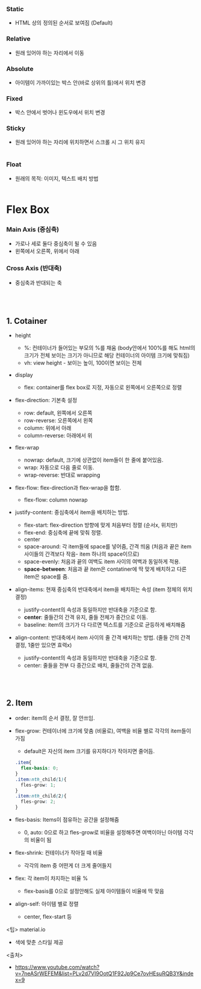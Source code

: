 ### Static
- HTML 상의 정의된 순서로 보여짐 (Default)
### Relative
- 원래 있어야 하는 자리에서 이동
### Absolute
- 아이템이 가까이있는 박스 안(바로 상위의 틀)에서 위치 변경
### Fixed
- 박스 안에서 벗어나 윈도우에서 위치 변경
### Sticky
- 원래 있어야 하는 자리에 위치하면서 스크롤 시 그 위치 유지
</br></br>
### Float
- 원래의 목적: 이미지, 텍스트 배치 방법
</br></br>

# Flex Box
### Main Axis (중심축)
- 가로나 세로 둘다 중심축이 될 수 있음
- 왼쪽에서 오른쪽, 위에서 아래

### Cross Axis (반대축)
- 중심축과 반대되는 축
</br></br>
</br></br>
## 1. Cotainer
 - height
   - %: 컨테이너가 들어있는 부모의 %를 채움 (body안에서 100%를 해도 html의 크기가 전체 보이는 크기가 아니므로 해당 컨테이너의 아이템 크기에 맞춰짐)
   - vh: view height - 보이는 높이, 100이면 보이는 전체
   
 - display
   - flex: container를 flex box로 지정, 자동으로 왼쪽에서 오른쪽으로 정렬
   
 - flex-direction: 기본축 설정
   - row: default, 왼쪽에서 오른쪽
   - row-reverse: 오른쪽에서 왼쪽
   - column: 위에서 아래
   - column-reverse: 아래에서 위
   
 - flex-wrap
   - nowrap: default, 크기에 상관없이 item들이 한 줄에 붙어있음.
   - wrap: 자동으로 다음 줄로 이동.
   - wrap-reverse: 반대로 wrapping
   
 - flex-flow: flex-direction과 flex-wrap을 합함.
   - flex-flow: column nowrap
   
 - justify-content: 중심축에서 item을 배치하는 방법.
   - flex-start: flex-direction 방향에 맞게 처음부터 정렬 (순서x, 위치만)
   - flex-end: 중심축에 끝에 맞춰 정렬.
   - center
   - space-around: 각 item들에 space를 넣어줌, 간격 띄움 (처음과 끝은 item 사이들의 간격보다 작음- item 하나의 space이므로)
   - space-evenly: 처음과 끝의 여백도 item 사이의 여백과 동일하게 적용.
   - **space-between**: 처음과 끝 item은 contatiner에 딱 맞게 배치하고 다른 item은 space를 줌.
 
 - align-items: 현재 중심축의 반대축에서 item을 배치하는 속성 (item 정체의 위치 결정)
   - justify-content의 속성과 동일하지만 반대축을 기준으로 함.
   - **center**: 줄들간의 간격 유지, 줄들 전체가 중간으로 이동.
   - baseline: item의 크기가 다 다르면 텍스트를 기준으로 균등하게 배치해줌

- align-content: 반대축에서 item 사이의 줄 간격 배치하는 방법. (줄들 간의 간격 결정, 1줄만 있으면 효력x)
    - justify-content의 속성과 동일하지만 반대축을 기준으로 함.
    - center: 줄들을 전부 다 중간으로 배치, 줄들간의 간격 없음.
    
</br></br>
    
## 2. Item
- order: item의 순서 결정, 잘 안쓰임.
- flex-grow: 컨테이너에 크기에 맞춤 (비율로), 여백을 비율 별로 각각의 item들이 가짐
   - default은 자신의 item 크기를 유지하다가 작아지면 줄어듬. 
   ```css
   .item{
     flex-basis: 0;
   }
   .item:nth_child(1){
     fles-grow: 1;
   }
   .item:nth_child(2){
     fles-grow: 2;
   }
   ```

- fles-basis: Items이 점유하는 공간을 설정해줌
  - 0, auto: 0으로 하고 fles-grow로 비율을 설정해주면 여백이아닌 아이템 각각의 비율이 됨

- flex-shrink: 컨테이너가 작아질 때 비율
   - 각각의 item 중 어떤게 더 크게 줄어들지

- flex: 각 item이 차지하는 비율 %
  - flex-basis를 0으로 설정안해도 실제 아이템들이 비율에 딱 맞음

- align-self: 아이템 별로 정렬
   - center, flex-start 등



<팁>
material.io
- 색에 맞춘 스타일 제공

<출처>
- https://www.youtube.com/watch?v=7neASrWEFEM&list=PLv2d7VI9OotQ1F92Jp9Ce7ovHEsuRQB3Y&index=9

